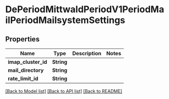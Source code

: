 # DePeriodMittwaldPeriodV1PeriodMailPeriodMailsystemSettings

## Properties

Name | Type | Description | Notes
------------ | ------------- | ------------- | -------------
**imap_cluster_id** | **String** |  | 
**mail_directory** | **String** |  | 
**rate_limit_id** | **String** |  | 

[[Back to Model list]](../README.md#documentation-for-models) [[Back to API list]](../README.md#documentation-for-api-endpoints) [[Back to README]](../README.md)


